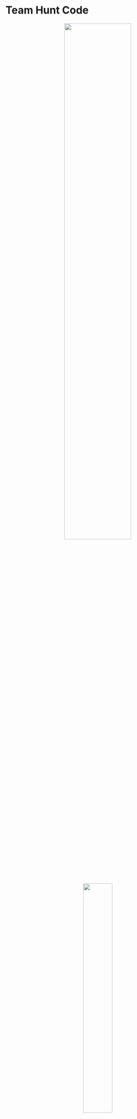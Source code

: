 # Team Hunt Code



<div align="center">
<img src="https://media.giphy.com/media/hv5AEBpH3ZyNoRnA7A/giphy.gif" align="center](https://i.gifer.com/7rZa.gif)" style="width: 60%" />
</div>
<div align="center">
<img src="https://media.giphy.com/media/3o7bu5Ym9R1RfWcKxG/giphy.gif" align="center" style="width: 40%" />
</div>


# INTEGRANTES:


<div align="left">
- :computer: Andres Ramirez 
- :computer: Daiana
- :computer: Nicol  Peñalver
- :computer: Mayra Medina 
- :computer: Franco   Botto 
- :computer: Juan   Viñas
- :computer: Ricardo  Modon 
- :computer: Santiago  Bergerat 
</div>
<div align="right">
<img src="https://media.giphy.com/media/8cAhEpkCmyhTy/giphy.gif" align="right" style="width: 40%" />
</div>


# computer: Lenguajes
<div align="right">
<img src="https://media.giphy.com/media/26tP21XCeRwjjtjuU/giphy.gif" align="right" style="width: 40%" />
</div>

    :snake: Python
    :coffee: Java
    :globe_with_meridians: JavaScript
    :floppy_disk: SQL
